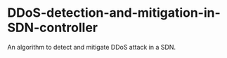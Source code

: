 # DDoS-detection-and-mitigation-in-SDN-controller
An algorithm to detect and mitigate DDoS attack in a SDN.
